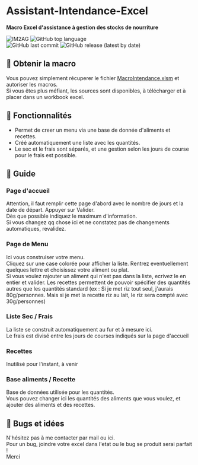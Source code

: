 # Assistant-Intendance-Excel

<b>Macro Excel d'assistance à gestion des stocks de nourriture</b> <br>

![IM2AG](https://img.shields.io/badge/IM2AG-Seal%20of%20Quality-blue) ![GitHub top language](https://img.shields.io/github/languages/top/fx73/Intendance-Excel-Macro) <br>
![GitHub last commit](https://img.shields.io/github/last-commit/fx73/Intendance-Excel-Macro) ![GitHub release (latest by date)](https://img.shields.io/github/v/release/fx73/Intendance-Excel-Macro) 

## 🍔 Obtenir la macro

Vous pouvez simplement récuperer le fichier [MacroIntendance.xlsm](https://github.com/Fx73/Intendance-Excel-Macro/raw/master/MacroIntendance.xlsm) et autoriser les macros. <br>
Si vous êtes plus méfiant, les sources sont disponibles, à télécharger et à placer dans un workbook excel.


## 🧆 Fonctionnalités
 - Permet de creer un menu via une base de donnée d'aliments et recettes.
 - Créé automatiquement une liste avec les quantités.
 - Le sec et le frais sont séparés, et une gestion selon les jours de course pour le frais est possible.



## 🍉 Guide 

### Page d'accueil


Attention, il faut remplir cette page d'abord avec le nombre de jours et la date de départ. Appuyer sur Valider. <br>
Dès que possible indiquez le maximum d'information.<br>
Si vous changez qq chose ici et ne constatez pas de changements automatiques, revalidez.

### Page de Menu

Ici vous construiser votre menu. <br>
Cliquez sur une case colorée pour afficher la liste. Rentrez eventuellement quelques lettre et choisissez votre aliment ou plat. <br>
Si vous voulez rajouter un aliment qui n'est pas dans la liste, ecrivez le en entier et valider.
Les recettes permettent de pouvoir spécifier des quantités autres que les quantités standard (ex : Si je met riz tout seul, j'aurais 80g/personnes. Mais si je met la recette riz au lait, le riz sera compté avec 30g/personnes)

### Liste Sec / Frais

La liste se construit automatiquement au fur et à mesure ici. <br>
Le frais est divisé entre les jours de courses indiqués sur la page d'accueil

### Recettes

Inutilisé pour l'instant, à venir

### Base aliments / Recette

Base de données utilisée pour les quantités.<br>
Vous pouvez changer ici les quantités des aliments que vous voulez, et ajouter des aliments et des recettes.


 ## 🍋 Bugs et idées
 
 N'hésitez pas à me contacter par mail ou ici.<br>
 Pour un bug, joindre votre excel dans l'etat ou le bug se produit serai parfait !<br>
 Merci


